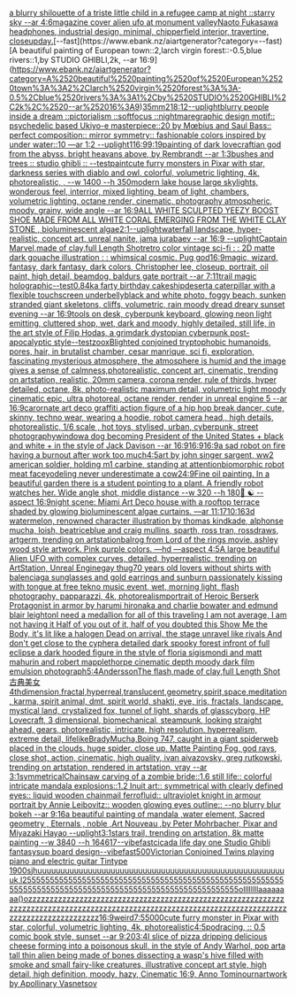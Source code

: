 [a blurry shilouette of a triste little child in a refugee camp at night ::starry sky --ar 4:6](https://www.ebank.nz/aiartgenerator?category=a%2520blurry%2520shilouette%2520of%2520a%2520triste%2520little%2520child%2520in%2520a%2520refugee%2520camp%2520at%2520night%2520%3A%3Astarry%2520sky%2520--ar%25204%3A6)[magazine cover alien ufo at monument valley](https://www.ebank.nz/aiartgenerator?category=magazine%2520cover%2520alien%2520ufo%2520at%2520monument%2520valley)[Naoto Fukasawa headphones, industrial design, minimal, chipperfield interior, travertine, closeup](https://www.ebank.nz/aiartgenerator?category=Naoto%2520Fukasawa%2520headphones%2C%2520industrial%2520design%2C%2520minimal%2C%2520chipperfield%2520interior%2C%2520travertine%2C%2520closeup)[day.](https://www.ebank.nz/aiartgenerator?category=day.)[--fast](https://www.ebank.nz/aiartgenerator?category=--fast)[A beautiful painting of European town::2,larch virgin forest::-0.5,blue rivers::1,by STUDIO GHIBLI,2k, --ar 16:9](https://www.ebank.nz/aiartgenerator?category=A%2520beautiful%2520painting%2520of%2520European%2520town%3A%3A2%2Clarch%2520virgin%2520forest%3A%3A-0.5%2Cblue%2520rivers%3A%3A1%2Cby%2520STUDIO%2520GHIBLI%2C2k%2C%2520--ar%252016%3A9)[35mm](https://www.ebank.nz/aiartgenerator?category=35mm)[2](https://www.ebank.nz/aiartgenerator?category=2)[18:12](https://www.ebank.nz/aiartgenerator?category=18%3A12)[--uplight](https://www.ebank.nz/aiartgenerator?category=--uplight)[blurry people inside a dream ::pictorialism ::softfocus ::nightmare](https://www.ebank.nz/aiartgenerator?category=blurry%2520people%2520inside%2520a%2520dream%2520%3A%3Apictorialism%2520%3A%3Asoftfocus%2520%3A%3Anightmare)[graphic design motif:: psychedelic based Ukiyo-e masterpiece::20 by Mœbius and Saul Bass:: perfect composition:: mirror symmetry:: fashionable colors inspired by under water::10 —ar 1:2 --uplight](https://www.ebank.nz/aiartgenerator?category=graphic%2520design%2520motif%3A%3A%2520psychedelic%2520based%2520Ukiyo-e%2520masterpiece%3A%3A20%2520by%2520M%C5%93bius%2520and%2520Saul%2520Bass%3A%3A%2520perfect%2520composition%3A%3A%2520mirror%2520symmetry%3A%3A%2520fashionable%2520colors%2520inspired%2520by%2520under%2520water%3A%3A10%2520%E2%80%94ar%25201%3A2%2520--uplight)[1](https://www.ebank.nz/aiartgenerator?category=1)[16:9](https://www.ebank.nz/aiartgenerator?category=16%3A9)[](https://www.ebank.nz/aiartgenerator?category=)[9:19](https://www.ebank.nz/aiartgenerator?category=9%3A19)[painting  of dark lovecraftian god from the abyss, bright heavans above,  by Rembrandt --ar 1:3](https://www.ebank.nz/aiartgenerator?category=painting%2520%2520of%2520dark%2520lovecraftian%2520god%2520from%2520the%2520abyss%2C%2520bright%2520heavans%2520above%2C%2520%2520by%2520Rembrandt%2520--ar%25201%3A3)[bushes and trees :: studio ghibli :: --test](https://www.ebank.nz/aiartgenerator?category=bushes%2520and%2520trees%2520%3A%3A%2520studio%2520ghibli%2520%3A%3A%2520--test)[paint](https://www.ebank.nz/aiartgenerator?category=paint)[cute furry monsters in Pixar with star, darkness series with diablo and owl, colorful, volumetric lighting, 4k, photorealistic, , --w 1400 --h 350](https://www.ebank.nz/aiartgenerator?category=cute%2520furry%2520monsters%2520in%2520Pixar%2520with%2520star%2C%2520darkness%2520series%2520with%2520diablo%2520and%2520owl%2C%2520colorful%2C%2520volumetric%2520lighting%2C%25204k%2C%2520photorealistic%2C%2520%2C%2520--w%25201400%2520--h%2520350)[modern lake house large skylights, wonderous feel, interrior, mixed lighting, beam of light, chambers, volumetric lighting, octane render, cinematic, photography atmospheric, moody, grainy, wide angle --ar 16:9](https://www.ebank.nz/aiartgenerator?category=modern%2520lake%2520house%2520large%2520skylights%2C%2520wonderous%2520feel%2C%2520interrior%2C%2520mixed%2520lighting%2C%2520beam%2520of%2520light%2C%2520chambers%2C%2520volumetric%2520lighting%2C%2520octane%2520render%2C%2520cinematic%2C%2520photography%2520atmospheric%2C%2520moody%2C%2520grainy%2C%2520wide%2520angle%2520--ar%252016%3A9)[ALL WHITE SCULPTED YEEZY BOOST SHOE MADE FROM ALL WHITE CORAL EMERGING FROM THE WHITE CLAY STONE , bioluminescent algae](https://www.ebank.nz/aiartgenerator?category=ALL%2520WHITE%2520SCULPTED%2520YEEZY%2520BOOST%2520SHOE%2520MADE%2520FROM%2520ALL%2520WHITE%2520CORAL%2520EMERGING%2520FROM%2520THE%2520WHITE%2520CLAY%2520STONE%2520%2C%2520bioluminescent%2520algae)[2:1](https://www.ebank.nz/aiartgenerator?category=2%3A1)[--uplight](https://www.ebank.nz/aiartgenerator?category=--uplight)[waterfall landscape, hyper-realistic, concept art, unreal nanite, jama jurabaev --ar 16:9 --uplight](https://www.ebank.nz/aiartgenerator?category=waterfall%2520landscape%2C%2520hyper-realistic%2C%2520concept%2520art%2C%2520unreal%2520nanite%2C%2520jama%2520jurabaev%2520--ar%252016%3A9%2520--uplight)[Captain Marvel,made of clay,full Length Shot](https://www.ebank.nz/aiartgenerator?category=Captain%2520Marvel%2Cmade%2520of%2520clay%2Cfull%2520Length%2520Shot)[retro color vintage sci-fi : : 2D matte dark gouache illustration : : whimsical cosmic. Pug god](https://www.ebank.nz/aiartgenerator?category=retro%2520color%2520vintage%2520sci-fi%2520%3A%2520%3A%25202D%2520matte%2520dark%2520gouache%2520illustration%2520%3A%2520%3A%2520whimsical%2520cosmic.%2520Pug%2520god)[16:9](https://www.ebank.nz/aiartgenerator?category=16%3A9)[magic, wizard, fantasy, dark fantasy, dark colors, Christopher lee, closeup, portrait, oil paint, high detail, beamdog, baldurs gate portrait --ar 7:11](https://www.ebank.nz/aiartgenerator?category=magic%2C%2520wizard%2C%2520fantasy%2C%2520dark%2520fantasy%2C%2520dark%2520colors%2C%2520Christopher%2520lee%2C%2520closeup%2C%2520portrait%2C%2520oil%2520paint%2C%2520high%2520detail%2C%2520beamdog%2C%2520baldurs%2520gate%2520portrait%2520--ar%25207%3A11)[trail magic holographic](https://www.ebank.nz/aiartgenerator?category=trail%2520magic%2520holographic)[--test](https://www.ebank.nz/aiartgenerator?category=--test)[0.8](https://www.ebank.nz/aiartgenerator?category=0.8)[4k](https://www.ebank.nz/aiartgenerator?category=4k)[a farty birthday cake](https://www.ebank.nz/aiartgenerator?category=a%2520farty%2520birthday%2520cake)[ship](https://www.ebank.nz/aiartgenerator?category=ship)[desert](https://www.ebank.nz/aiartgenerator?category=desert)[a caterpillar with a flexible touchscreen underbelly](https://www.ebank.nz/aiartgenerator?category=a%2520caterpillar%2520with%2520a%2520flexible%2520touchscreen%2520underbelly)[black and white photo, foggy beach, sunken stranded giant skeletons, cliffs, volumetric, rain moody dread dreary sunset evening --ar 16:9](https://www.ebank.nz/aiartgenerator?category=black%2520and%2520white%2520photo%2C%2520foggy%2520beach%2C%2520sunken%2520stranded%2520giant%2520skeletons%2C%2520cliffs%2C%2520volumetric%2C%2520rain%2520moody%2520dread%2520dreary%2520sunset%2520evening%2520--ar%252016%3A9)[tools on desk, cyberpunk keyboard, glowing neon light emitting, cluttered shop, wet, dark and moody, highly detailed, still life, in the art style of Filip Hodas, a grimdark dystopian cyberpunk post-apocalyptic style](https://www.ebank.nz/aiartgenerator?category=tools%2520on%2520desk%2C%2520cyberpunk%2520keyboard%2C%2520glowing%2520neon%2520light%2520emitting%2C%2520cluttered%2520shop%2C%2520wet%2C%2520dark%2520and%2520moody%2C%2520highly%2520detailed%2C%2520still%2520life%2C%2520in%2520the%2520art%2520style%2520of%2520Filip%2520Hodas%2C%2520a%2520grimdark%2520dystopian%2520cyberpunk%2520post-apocalyptic%2520style)[--test](https://www.ebank.nz/aiartgenerator?category=--test)[zoox](https://www.ebank.nz/aiartgenerator?category=zoox)[Blighted conjoined tryptophobic humanoids, pores, hair, in brutalist chamber, cesar manrique, sci fi, exploration, fascinating mysterious atmosphere, the atmosphere is humid and the image gives a sense of calmness,photorealistic, concept art, cinematic, trending on artstation, realistic, 20mm camera, corona render, rule of thirds, hyper detailed, octane, 8k, photo-realistic maximum detail, volumetric light moody cinematic epic, ultra photoreal, octane render, render in unreal engine 5 --ar 16:9](https://www.ebank.nz/aiartgenerator?category=Blighted%2520conjoined%2520tryptophobic%2520humanoids%2C%2520pores%2C%2520hair%2C%2520in%2520brutalist%2520chamber%2C%2520cesar%2520manrique%2C%2520sci%2520fi%2C%2520exploration%2C%2520fascinating%2520mysterious%2520atmosphere%2C%2520the%2520atmosphere%2520is%2520humid%2520and%2520the%2520image%2520gives%2520a%2520sense%2520of%2520calmness%2Cphotorealistic%2C%2520concept%2520art%2C%2520cinematic%2C%2520trending%2520on%2520artstation%2C%2520realistic%2C%252020mm%2520camera%2C%2520corona%2520render%2C%2520rule%2520of%2520thirds%2C%2520hyper%2520detailed%2C%2520octane%2C%25208k%2C%2520photo-realistic%2520maximum%2520detail%2C%2520volumetric%2520light%2520moody%2520cinematic%2520epic%2C%2520ultra%2520photoreal%2C%2520octane%2520render%2C%2520render%2520in%2520unreal%2520engine%25205%2520--ar%252016%3A9)[car](https://www.ebank.nz/aiartgenerator?category=car)[ornate art deco graffiti action figure of a hip hop break dancer, cute, skinny, techno wear, wearing a hoodie, robot camera head,, high details, photorealistic, 1/6 scale , hot toys, stylised, urban, cyberpunk, street photography](https://www.ebank.nz/aiartgenerator?category=ornate%2520art%2520deco%2520graffiti%2520action%2520figure%2520of%2520a%2520hip%2520hop%2520break%2520dancer%2C%2520cute%2C%2520skinny%2C%2520techno%2520wear%2C%2520wearing%2520a%2520hoodie%2C%2520robot%2520camera%2520head%2C%2C%2520high%2520details%2C%2520photorealistic%2C%25201/6%2520scale%2520%2C%2520hot%2520toys%2C%2520stylised%2C%2520urban%2C%2520cyberpunk%2C%2520street%2520photography)[window](https://www.ebank.nz/aiartgenerator?category=window)[a dog becoming President of the United States + black and white + in the style of Jack Davison --ar 16:9](https://www.ebank.nz/aiartgenerator?category=a%2520dog%2520becoming%2520President%2520of%2520the%2520United%2520States%2520%2B%2520black%2520and%2520white%2520%2B%2520in%2520the%2520style%2520of%2520Jack%2520Davison%2520--ar%252016%3A9)[16:9](https://www.ebank.nz/aiartgenerator?category=16%3A9)[16:9](https://www.ebank.nz/aiartgenerator?category=16%3A9)[a sad robot on fire having a burnout after work too much](https://www.ebank.nz/aiartgenerator?category=a%2520sad%2520robot%2520on%2520fire%2520having%2520a%2520burnout%2520after%2520work%2520too%2520much)[4:5](https://www.ebank.nz/aiartgenerator?category=4%3A5)[art by john singer sargent, ww2 american soldier, holding m1 carbine, standing at attention](https://www.ebank.nz/aiartgenerator?category=art%2520by%2520john%2520singer%2520sargent%2C%2520ww2%2520american%2520soldier%2C%2520holding%2520m1%2520carbine%2C%2520standing%2520at%2520attention)[biomorphic robot meat face](https://www.ebank.nz/aiartgenerator?category=biomorphic%2520robot%2520meat%2520face)[yodeling never underestimate a cow](https://www.ebank.nz/aiartgenerator?category=yodeling%2520never%2520underestimate%2520a%2520cow)[24:9](https://www.ebank.nz/aiartgenerator?category=24%3A9)[Fine oil painting. In a beautiful garden there is a student pointing to a plant. A friendly robot watches her. Wide angle shot, middle distance --w 320 --h 180](https://www.ebank.nz/aiartgenerator?category=Fine%2520oil%2520painting.%2520In%2520a%2520beautiful%2520garden%2520there%2520is%2520a%2520student%2520pointing%2520to%2520a%2520plant.%2520A%2520friendly%2520robot%2520watches%2520her.%2520Wide%2520angle%2520shot%2C%2520middle%2520distance%2520--w%2520320%2520--h%2520180)[🚚 ☯️  --aspect 16:9](https://www.ebank.nz/aiartgenerator?category=%F0%9F%9A%9A%2520%E2%98%AF%EF%B8%8F%2520%2520--aspect%252016%3A9)[night scene: Miami Art Deco house with a rooftop terrace shaded by glowing bioluminescent algae curtains. —ar 11:17](https://www.ebank.nz/aiartgenerator?category=night%2520scene%3A%2520Miami%2520Art%2520Deco%2520house%2520with%2520a%2520rooftop%2520terrace%2520shaded%2520by%2520glowing%2520bioluminescent%2520algae%2520curtains.%2520%E2%80%94ar%252011%3A17)[10:16](https://www.ebank.nz/aiartgenerator?category=10%3A16)[3d watermelon, renowned character illustration by thomas kindkade, alphonse mucha, loish, beatriceblue and craig mullins, sparth, ross tran, rossdraws, artgerm, trending on artstation](https://www.ebank.nz/aiartgenerator?category=3d%2520watermelon%2C%2520renowned%2520character%2520illustration%2520by%2520thomas%2520kindkade%2C%2520alphonse%2520mucha%2C%2520loish%2C%2520beatriceblue%2520and%2520craig%2520mullins%2C%2520sparth%2C%2520ross%2520tran%2C%2520rossdraws%2C%2520artgerm%2C%2520trending%2520on%2520artstation)[balrog from Lord of the rings movie. ashley wood style artwork. Pink purple colors. —hd —aspect 4:5](https://www.ebank.nz/aiartgenerator?category=balrog%2520from%2520Lord%2520of%2520the%2520rings%2520movie.%2520ashley%2520wood%2520style%2520artwork.%2520Pink%2520purple%2520colors.%2520%E2%80%94hd%2520%E2%80%94aspect%25204%3A5)[A large beautiful Alien UFO with complex curves, detailed, hyperrealistic, trending on ArtStation, Unreal Engine](https://www.ebank.nz/aiartgenerator?category=A%2520large%2520beautiful%2520Alien%2520UFO%2520with%2520complex%2520curves%2C%2520detailed%2C%2520hyperrealistic%2C%2520trending%2520on%2520ArtStation%2C%2520Unreal%2520Engine)[gay thug](https://www.ebank.nz/aiartgenerator?category=gay%2520thug)[70 years old lovers without shirts with balenciaga sunglasses and gold earrings and sunburn passionately kissing with tongue at free tekno music event, wet, morning light, flash photography, papparazzi, 4k, photorealism](https://www.ebank.nz/aiartgenerator?category=70%2520years%2520old%2520lovers%2520without%2520shirts%2520with%2520balenciaga%2520sunglasses%2520and%2520gold%2520earrings%2520and%2520sunburn%2520passionately%2520kissing%2520with%2520tongue%2520at%2520free%2520tekno%2520music%2520event%2C%2520wet%2C%2520morning%2520light%2C%2520flash%2520photography%2C%2520papparazzi%2C%25204k%2C%2520photorealism)[portrait of Heroic Berserk Protagonist in armor by harumi hironaka and charlie bowater and edmund blair leighton](https://www.ebank.nz/aiartgenerator?category=portrait%2520of%2520Heroic%2520Berserk%2520Protagonist%2520in%2520armor%2520by%2520harumi%2520hironaka%2520and%2520charlie%2520bowater%2520and%2520edmund%2520blair%2520leighton)[I need a medallion for all of this traveling I am not average, I am not having it Half of you out of it, half of you doubted this Show Me the Body, it's lit like a halogen Dead on arrival, the stage unravel like rivals And don't get close to the cypher](https://www.ebank.nz/aiartgenerator?category=I%2520need%2520a%2520medallion%2520for%2520all%2520of%2520this%2520traveling%2520I%2520am%2520not%2520average%2C%2520I%2520am%2520not%2520having%2520it%2520Half%2520of%2520you%2520out%2520of%2520it%2C%2520half%2520of%2520you%2520doubted%2520this%2520Show%2520Me%2520the%2520Body%2C%2520it%27s%2520lit%2520like%2520a%2520halogen%2520Dead%2520on%2520arrival%2C%2520the%2520stage%2520unravel%2520like%2520rivals%2520And%2520don%27t%2520get%2520close%2520to%2520the%2520cypher)[a detailed dark spooky forest infront of full eclipse a dark hooded figure in the style of floria sigismondi and matt mahurin and robert mapplethorpe cinematic depth moody dark film emulsion photograph](https://www.ebank.nz/aiartgenerator?category=a%2520detailed%2520dark%2520spooky%2520forest%2520infront%2520of%2520full%2520eclipse%2520a%2520dark%2520hooded%2520figure%2520in%2520the%2520style%2520of%2520floria%2520sigismondi%2520and%2520matt%2520mahurin%2520and%2520robert%2520mapplethorpe%2520cinematic%2520depth%2520moody%2520dark%2520film%2520emulsion%2520photograph)[5:4](https://www.ebank.nz/aiartgenerator?category=5%3A4)[Andersson](https://www.ebank.nz/aiartgenerator?category=Andersson)[The flash,made of clay,full Length Shot](https://www.ebank.nz/aiartgenerator?category=The%2520flash%2Cmade%2520of%2520clay%2Cfull%2520Length%2520Shot)[古典美女](https://www.ebank.nz/aiartgenerator?category=%E5%8F%A4%E5%85%B8%E7%BE%8E%E5%A5%B3)[4thdimension,fractal,hyperreal,translucent,geometry,spirit,space,meditation, karma, spirit animal, dmt, spirit world, shakti, eye, iris, fractals, landscape, mystical land, crystalized fox, tunnel of light, shards of glass](https://www.ebank.nz/aiartgenerator?category=4thdimension%2Cfractal%2Chyperreal%2Ctranslucent%2Cgeometry%2Cspirit%2Cspace%2Cmeditation%2C%2520karma%2C%2520spirit%2520animal%2C%2520dmt%2C%2520spirit%2520world%2C%2520shakti%2C%2520eye%2C%2520iris%2C%2520fractals%2C%2520landscape%2C%2520mystical%2520land%2C%2520crystalized%2520fox%2C%2520tunnel%2520of%2520light%2C%2520shards%2520of%2520glass)[cyborg, HP Lovecraft, 3 dimensional, biomechanical, steampunk, looking straight ahead, gears, photorealistic, intricate, high resolution, hyperrealism, extreme detail, lifelike](https://www.ebank.nz/aiartgenerator?category=cyborg%2C%2520HP%2520Lovecraft%2C%25203%2520dimensional%2C%2520biomechanical%2C%2520steampunk%2C%2520looking%2520straight%2520ahead%2C%2520gears%2C%2520photorealistic%2C%2520intricate%2C%2520high%2520resolution%2C%2520hyperrealism%2C%2520extreme%2520detail%2C%2520lifelike)[Brady](https://www.ebank.nz/aiartgenerator?category=Brady)[Mucha,](https://www.ebank.nz/aiartgenerator?category=Mucha%2C)[Boing 747, caught in a giant spiderweb placed in the clouds. huge spider. close up. Matte Painting Fog, god rays, close shot, action, cinematic, high quality, ivan aivazovsky, greg rutkowski, trending on artstation, rendered in artstation, vray --ar 3:1](https://www.ebank.nz/aiartgenerator?category=Boing%2520747%2C%2520caught%2520in%2520a%2520giant%2520spiderweb%2520placed%2520in%2520the%2520clouds.%2520huge%2520spider.%2520close%2520up.%2520Matte%2520Painting%2520Fog%2C%2520god%2520rays%2C%2520close%2520shot%2C%2520action%2C%2520cinematic%2C%2520high%2520quality%2C%2520ivan%2520aivazovsky%2C%2520greg%2520rutkowski%2C%2520trending%2520on%2520artstation%2C%2520rendered%2520in%2520artstation%2C%2520vray%2520--ar%25203%3A1)[symmetrical](https://www.ebank.nz/aiartgenerator?category=symmetrical)[Chainsaw carving of a zombie bride::1.6 still life:: colorful intricate mandala explosions::1.2 Inuit art:: symmetrical with clearly defined eyes:: liquid wooden chainmail ferrofluid:: ultraviolet knight in armour portrait by Annie Leibovitz:: wooden glowing eyes outline:: --no blurry blur bokeh --ar 9:16](https://www.ebank.nz/aiartgenerator?category=Chainsaw%2520carving%2520of%2520a%2520zombie%2520bride%3A%3A1.6%2520still%2520life%3A%3A%2520colorful%2520intricate%2520mandala%2520explosions%3A%3A1.2%2520Inuit%2520art%3A%3A%2520symmetrical%2520with%2520clearly%2520defined%2520eyes%3A%3A%2520liquid%2520wooden%2520chainmail%2520ferrofluid%3A%3A%2520ultraviolet%2520knight%2520in%2520armour%2520portrait%2520by%2520Annie%2520Leibovitz%3A%3A%2520wooden%2520glowing%2520eyes%2520outline%3A%3A%2520--no%2520blurry%2520blur%2520bokeh%2520--ar%25209%3A16)[a beautiful painting of mandala ,water element, Sacred geometry , Eternals , noble ,Art Nouveau ,by Peter Mohrbacher, Pixar and Miyazaki Hayao --uplight](https://www.ebank.nz/aiartgenerator?category=a%2520beautiful%2520painting%2520of%2520mandala%2520%2Cwater%2520element%2C%2520Sacred%2520geometry%2520%2C%2520Eternals%2520%2C%2520noble%2520%2CArt%2520Nouveau%2520%2Cby%2520Peter%2520Mohrbacher%2C%2520Pixar%2520and%2520Miyazaki%2520Hayao%2520--uplight)[3:1](https://www.ebank.nz/aiartgenerator?category=3%3A1)[stars trail, trending on artstation, 8k matte painting --w 3840 --h 1646](https://www.ebank.nz/aiartgenerator?category=stars%2520trail%2C%2520trending%2520on%2520artstation%2C%25208k%2520matte%2520painting%2520--w%25203840%2520--h%25201646)[17](https://www.ebank.nz/aiartgenerator?category=17)[--vibefast](https://www.ebank.nz/aiartgenerator?category=--vibefast)[cicada life day one Studio Ghibli fantasy](https://www.ebank.nz/aiartgenerator?category=cicada%2520life%2520day%2520one%2520Studio%2520Ghibli%2520fantasy)[sup board design](https://www.ebank.nz/aiartgenerator?category=sup%2520board%2520design)[--vibefast](https://www.ebank.nz/aiartgenerator?category=--vibefast)[500](https://www.ebank.nz/aiartgenerator?category=500)[Victorian Conjoined Twins playing piano and electric guitar Tintype 1900s](https://www.ebank.nz/aiartgenerator?category=Victorian%2520Conjoined%2520Twins%2520playing%2520piano%2520and%2520electric%2520guitar%2520Tintype%25201900s)[jhuuuuuuuuuuuuuuuuuuuuuuuuuuuuuuuuuuuuuuuuuuuuuuuuuuuuuuuk,l25555555555555555555555555555555555555555555555555555555555555555555555555555555555555555555555555555555555ollllllllaaaaaaaa()ozzzzzzzzzzzzzzzzzzzzzzzzzzzzzzzzzzzzzzzzzzzzzzzzzzzzzzzzzzzzzzzzzzzzzzzzzzzzzzzzzzzzzzzzzzzzzzzzzzzzzzzzzzzzzzzzzzzzzzzzzzzzzzzzzzzzzzzzzzzzzzzzzz](https://www.ebank.nz/aiartgenerator?category=jhuuuuuuuuuuuuuuuuuuuuuuuuuuuuuuuuuuuuuuuuuuuuuuuuuuuuuuuk%2Cl25555555555555555555555555555555555555555555555555555555555555555555555555555555555555555555555555555555555ollllllllaaaaaaaa%28%29ozzzzzzzzzzzzzzzzzzzzzzzzzzzzzzzzzzzzzzzzzzzzzzzzzzzzzzzzzzzzzzzzzzzzzzzzzzzzzzzzzzzzzzzzzzzzzzzzzzzzzzzzzzzzzzzzzzzzzzzzzzzzzzzzzzzzzzzzzzzzzzzzzz)[16:9](https://www.ebank.nz/aiartgenerator?category=16%3A9)[weird](https://www.ebank.nz/aiartgenerator?category=weird)[7:5](https://www.ebank.nz/aiartgenerator?category=7%3A5)[5000](https://www.ebank.nz/aiartgenerator?category=5000)[cute furry monster in Pixar with star, colorful, volumetric lighting, 4k, photorealistic](https://www.ebank.nz/aiartgenerator?category=cute%2520furry%2520monster%2520in%2520Pixar%2520with%2520star%2C%2520colorful%2C%2520volumetric%2520lighting%2C%25204k%2C%2520photorealistic)[4:5](https://www.ebank.nz/aiartgenerator?category=4%3A5)[podracing, :: 0.5 comic book style, sunset --ar 9:20](https://www.ebank.nz/aiartgenerator?category=podracing%2C%2520%3A%3A%25200.5%2520comic%2520book%2520style%2C%2520sunset%2520--ar%25209%3A20)[3:4](https://www.ebank.nz/aiartgenerator?category=3%3A4)[I slice of pizza dripping delicious cheese forming into a poisonous skull, in the style of Andy Warhol, pop art](https://www.ebank.nz/aiartgenerator?category=I%2520slice%2520of%2520pizza%2520dripping%2520delicious%2520cheese%2520forming%2520into%2520a%2520poisonous%2520skull%2C%2520in%2520the%2520style%2520of%2520Andy%2520Warhol%2C%2520pop%2520art)[a tall thin alien being made of bones dissecting a wasp's hive filled with smoke and small fairy-like creatures, illustrative concept art style, high detail, high definition, moody, hazy, Cinematic 16:9, Anno Tomino](https://www.ebank.nz/aiartgenerator?category=a%2520tall%2520thin%2520alien%2520being%2520made%2520of%2520bones%2520dissecting%2520a%2520wasp%27s%2520hive%2520filled%2520with%2520smoke%2520and%2520small%2520fairy-like%2520creatures%2C%2520illustrative%2520concept%2520art%2520style%2C%2520high%2520detail%2C%2520high%2520definition%2C%2520moody%2C%2520hazy%2C%2520Cinematic%252016%3A9%2C%2520Anno%2520Tomino)[urn](https://www.ebank.nz/aiartgenerator?category=urn)[artwork by Apollinary Vasnetsov](https://www.ebank.nz/aiartgenerator?category=artwork%2520by%2520Apollinary%2520Vasnetsov)